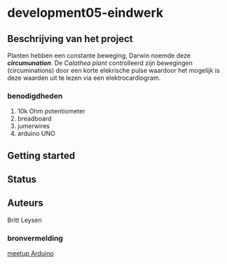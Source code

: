 # development05-eindwerk

## Beschrijving van het project

Planten hebben een constante beweging, Darwin noemde deze ***circumunation***. De *Calathea plant* controlleerd zijn bewegingen (circuminations) door een korte elekrische pulse waardoor het mogelijk is deze waarden uit te lezen via een elektrocardiogram. 

### benodigdheden
1. 10k Ohm potentiometer
2. breadboard
3. jumerwires
4. arduino UNO



## Getting started

## Status

## Auteurs
Britt Leysen

### bronvermelding
[meetup Arduino](https://github.com/andreluiz1987/MeetupArduino)
